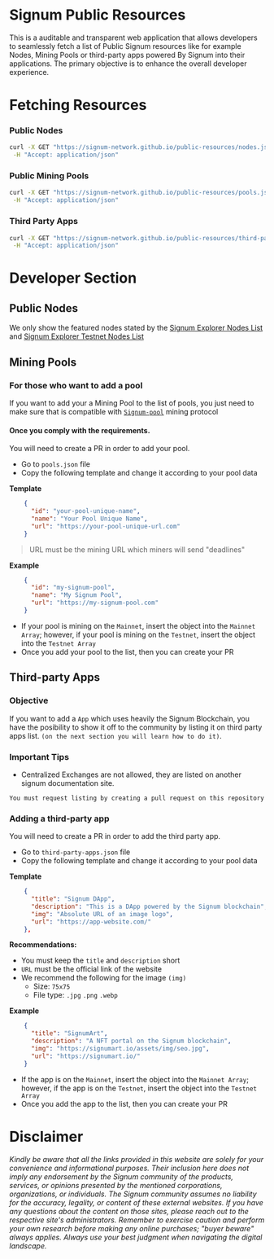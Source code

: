 # Signum Public Resources

This is a auditable and transparent web application that allows developers to seamlessly fetch a list of Public Signum resources like for example Nodes, Mining Pools or third-party apps powered By Signum into their applications. The primary objective is to enhance the overall developer experience.

# Fetching Resources

### Public Nodes
```bash
curl -X GET "https://signum-network.github.io/public-resources/nodes.json" \
 -H "Accept: application/json" 
```

### Public Mining Pools
```bash
curl -X GET "https://signum-network.github.io/public-resources/pools.json" \
 -H "Accept: application/json" 
```

### Third Party Apps
```bash
curl -X GET "https://signum-network.github.io/public-resources/third-party-apps.json" \
 -H "Accept: application/json" 
```

# Developer Section

## Public Nodes
We only show the featured nodes stated by the [Signum Explorer Nodes List](https://explorer.signum.network/peers/) and [Signum Explorer Testnet Nodes List](https://testnet.explorer.signum.network/peers/)


## Mining Pools
### For those who want to add a pool

If you want to add your a Mining Pool to the list of pools, you just need to make sure that is compatible with [`Signum-pool`](https://github.com/signum-network/signum-pool) mining protocol

#### Once you comply with the requirements.
You will need to create a PR in order to add your pool. 

- Go to `pools.json` file
- Copy the following template and change it according to your pool data


**Template**
```json
    {
      "id": "your-pool-unique-name",
      "name": "Your Pool Unique Name",
      "url": "https://your-pool-unique-url.com"
    }
```
> URL must be the mining URL which miners will send "deadlines"

**Example**
```json
    {
      "id": "my-signum-pool",
      "name": "My Signum Pool",
      "url": "https://my-signum-pool.com"
    }
```

- If your pool is mining on the `Mainnet`, insert the object into the `Mainnet Array`; however, if your pool is mining on the `Testnet`, insert the object into the `Testnet Array`
- Once you add your pool to the list, then you can create your PR

## Third-party Apps

### Objective

If you want to add a `App` which uses heavily the Signum Blockchain, you have the posibility to show it off to the community by listing it on third party apps list. `(on the next section you will learn how to do it)`.

### Important Tips

- Centralized Exchanges are not allowed, they are listed on another signum documentation site.

```
You must request listing by creating a pull request on this repository
```


### Adding a third-party app

You will need to create a PR in order to add the third party app. 

- Go to `third-party-apps.json` file
- Copy the following template and change it according to your pool data


**Template**
```json
    {
      "title": "Signum DApp",
      "description": "This is a DApp powered by the Signum blockchain",
      "img": "Absolute URL of an image logo",
      "url": "https://app-website.com/"
    },
```
**Recommendations:**
- You must keep the `title` and `description` short 
- `URL` must be the official link of the website
- We recommend the following for the image `(img)`
  - Size: `75x75`
  - File type: `.jpg` `.png` `.webp`


**Example**
```json
    {
      "title": "SignumArt",
      "description": "A NFT portal on the Signum blockchain",
      "img": "https://signumart.io/assets/img/seo.jpg",
      "url": "https://signumart.io/"
    }
```

- If the app is on the `Mainnet`, insert the object into the `Mainnet Array`; however, if the app is on the `Testnet`, insert the object into the `Testnet Array`
- Once you add the app to the list, then you can create your PR


# Disclaimer

*Kindly be aware that all the links provided in this website are solely for your convenience and informational purposes. Their inclusion here does not imply any endorsement by the Signum community of the products, services, or opinions presented by the mentioned corporations, organizations, or individuals. The Signum community assumes no liability for the accuracy, legality, or content of these external websites. If you have any questions about the content on those sites, please reach out to the respective site's administrators. Remember to exercise caution and perform your own research before making any online purchases; "buyer beware" always applies. Always use your best judgment when navigating the digital landscape.*